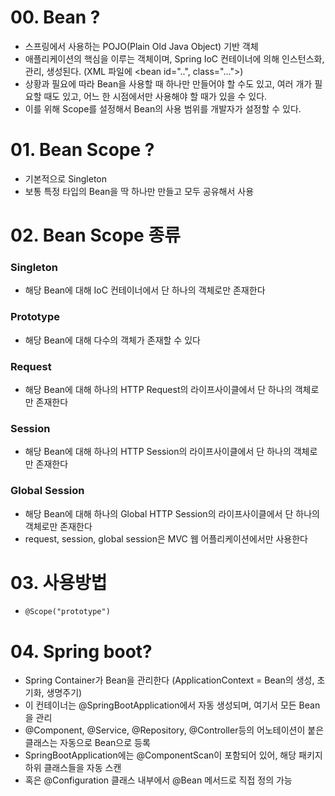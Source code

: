 # 00. Bean ?
- 스프링에서 사용하는 POJO(Plain Old Java Object) 기반 객체
- 애플리케이션의 핵심을 이루는 객체이며, Spring IoC 컨테이너에 의해 인스턴스화, 관리, 생성된다. (XML 파일에 <bean id="..", class="...">)
- 상황과 필요에 따라 Bean을 사용할 때 하나만 만들어야 할 수도 있고, 여러 개가 필요할 때도 있고, 어느 한 시점에서만 사용해야 할 때가 있을 수 있다.
- 이를 위해 Scope를 설정해서 Bean의 사용 범위를 개발자가 설정할 수 있다.

# 01. Bean Scope ?
- 기본적으로 Singleton
- 보통 특정 타입의 Bean을 딱 하나만 만들고 모두 공유해서 사용

# 02. Bean Scope 종류
### Singleton
- 해당 Bean에 대해 IoC 컨테이너에서 단 하나의 객체로만 존재한다

### Prototype
- 해당 Bean에 대해 다수의 객체가 존재할 수 있다
  
### Request
- 해당 Bean에 대해 하나의 HTTP Request의 라이프사이클에서 단 하나의 객체로만 존재한다

### Session
- 해당 Bean에 대해 하나의 HTTP Session의 라이프사이클에서 단 하나의 객체로만 존재한다

### Global Session
- 해당 Bean에 대해 하나의 Global HTTP Session의 라이프사이클에서 단 하나의 객체로만 존재한다
- request, session, global session은 MVC 웹 어플리케이션에서만 사용한다

# 03. 사용방법
- `@Scope("prototype")`

# 04. Spring boot?
- Spring Container가 Bean을 관리한다 (ApplicationContext = Bean의 생성, 초기화, 생명주기)
- 이 컨테이너는 @SpringBootApplication에서 자동 생성되며, 여기서 모든 Bean을 관리
- @Component, @Service, @Repository, @Controller등의 어노테이션이 붙은 클래스는 자동으로 Bean으로 등록
- SpringBootApplication에는 @ComponentScan이 포함되어 있어, 해당 패키지 하위 클래스들을 자동 스캔
- 혹은 @Configuration 클래스 내부에서 @Bean 메서드로 직접 정의 가능
